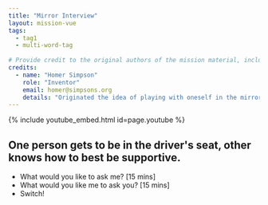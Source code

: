 ```yaml
---
title: "Mirror Interview"
layout: mission-vue
tags:
  - tag1
  - multi-word-tag
  
# Provide credit to the original authors of the mission material, including yourself. Please pay close attention to the empty spaces in front of each entry. 
credits:
  - name: "Homer Simpson"
    role: "Inventor"
    email: homer@simpsons.org
    details: "Originated the idea of playing with oneself in the mirror."
---
```


<!-- Includes any youtube videos listed in the data section of the page -->
{% include youtube_embed.html id=page.youtube %}

## One person gets to be in the driver's seat, other knows how to best be supportive. 

* What would you like to ask me? [15 mins]
* What would you like me to ask you? [15 mins]
* Switch! 

